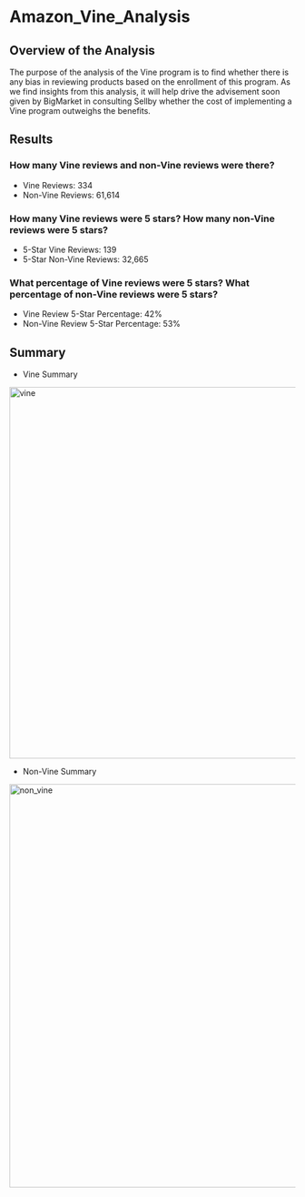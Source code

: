 # Amazon_Vine_Analysis
## Overview of the Analysis
The purpose of the analysis of the Vine program is to find whether there is any bias in reviewing products based on the enrollment of this program. As we find insights from this analysis, it will help drive the advisement soon given by BigMarket in consulting Sellby whether the cost of implementing a Vine program outweighs the benefits.

## Results
### How many Vine reviews and non-Vine reviews were there?
- Vine Reviews: 334
- Non-Vine Reviews: 61,614

### How many Vine reviews were 5 stars? How many non-Vine reviews were 5 stars?
- 5-Star Vine Reviews: 139
- 5-Star Non-Vine Reviews: 32,665

### What percentage of Vine reviews were 5 stars? What percentage of non-Vine reviews were 5 stars?
- Vine Review 5-Star Percentage: 42%
- Non-Vine Review 5-Star Percentage: 53%

## Summary


- Vine Summary
<img width="653" alt="vine" src="https://user-images.githubusercontent.com/85330159/135767624-ad679b41-21a5-461a-a675-6b72d31b1655.png">


- Non-Vine Summary
<img width="709" alt="non_vine" src="https://user-images.githubusercontent.com/85330159/135767627-387a4642-9904-4a49-ad36-3e341f0c2342.png">

